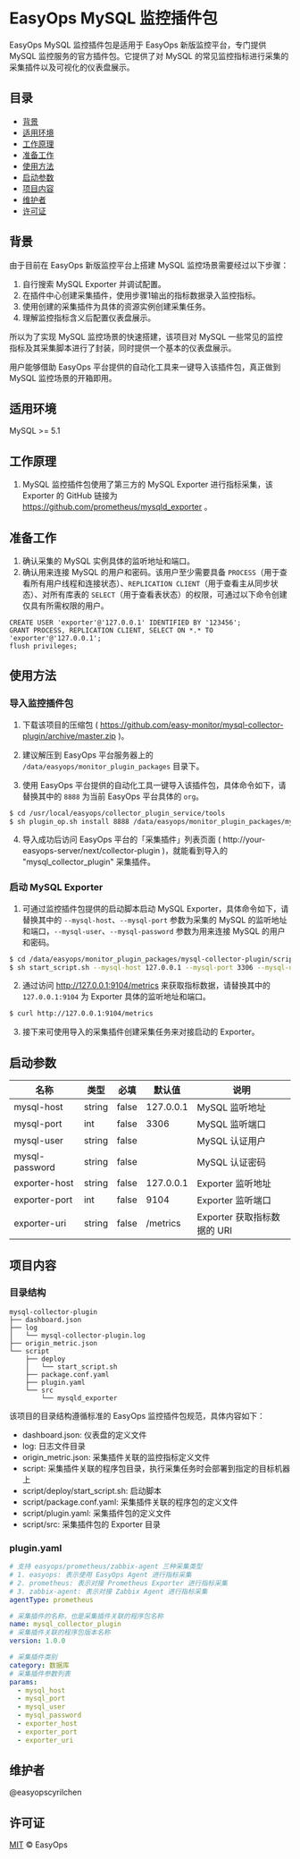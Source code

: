 # EasyOps MySQL 监控插件包

EasyOps MySQL 监控插件包是适用于 EasyOps 新版监控平台，专门提供 MySQL 监控服务的官方插件包。它提供了对 MySQL 的常见监控指标进行采集的采集插件以及可视化的仪表盘展示。

## 目录

- [背景](#背景)
- [适用环境](#适用环境)
- [工作原理](#工作原理)
- [准备工作](#准备工作)
- [使用方法](#使用方法)
- [启动参数](#启动参数) 
- [项目内容](#项目内容)
- [维护者](#维护者)
- [许可证](#许可证)

## 背景

由于目前在 EasyOps 新版监控平台上搭建 MySQL 监控场景需要经过以下步骤：

1. 自行搜索 MySQL Exporter 并调试配置。
2. 在插件中心创建采集插件，使用步骤1输出的指标数据录入监控指标。
3. 使用创建的采集插件为具体的资源实例创建采集任务。
4. 理解监控指标含义后配置仪表盘展示。

所以为了实现 MySQL 监控场景的快速搭建，该项目对 MySQL 一些常见的监控指标及其采集脚本进行了封装，同时提供一个基本的仪表盘展示。

用户能够借助 EasyOps 平台提供的自动化工具来一键导入该插件包，真正做到 MySQL 监控场景的开箱即用。

## 适用环境

MySQL >= 5.1

## 工作原理

1. MySQL 监控插件包使用了第三方的 MySQL Exporter 进行指标采集，该 Exporter 的 GitHub 链接为 https://github.com/prometheus/mysqld_exporter 。

## 准备工作

1. 确认采集的 MySQL 实例具体的监听地址和端口。
2. 确认用来连接 MySQL 的用户和密码。该用户至少需要具备 `PROCESS`（用于查看所有用户线程和连接状态）、`REPLICATION CLIENT`（用于查看主从同步状态）、对所有库表的 `SELECT`（用于查看表状态）的权限，可通过以下命令创建仅具有所需权限的用户。

```
CREATE USER 'exporter'@'127.0.0.1' IDENTIFIED BY '123456';
GRANT PROCESS, REPLICATION CLIENT, SELECT ON *.* TO 'exporter'@'127.0.0.1';
flush privileges;
```

## 使用方法

### 导入监控插件包

1. 下载该项目的压缩包 ( https://github.com/easy-monitor/mysql-collector-plugin/archive/master.zip )。

2. 建议解压到 EasyOps 平台服务器上的 `/data/easyops/monitor_plugin_packages` 目录下。

3. 使用 EasyOps 平台提供的自动化工具一键导入该插件包，具体命令如下，请替换其中的 `8888` 为当前 EasyOps 平台具体的 `org`。

```sh
$ cd /usr/local/easyops/collector_plugin_service/tools
$ sh plugin_op.sh install 8888 /data/easyops/monitor_plugin_packages/mysql-collector-plugin
```

4. 导入成功后访问 EasyOps 平台的「采集插件」列表页面 ( http://your-easyops-server/next/collector-plugin )，就能看到导入的 "mysql_collector_plugin" 采集插件。

### 启动 MySQL Exporter

1. 可通过监控插件包提供的启动脚本启动 MySQL Exporter，具体命令如下，请替换其中的 `--mysql-host`、`--mysql-port` 参数为采集的 MySQL 的监听地址和端口，`--mysql-user`、`--mysql-password` 参数为用来连接 MySQL 的用户和密码。

```sh
$ cd /data/easyops/monitor_plugin_packages/mysql-collector-plugin/script
$ sh start_script.sh --mysql-host 127.0.0.1 --mysql-port 3306 --mysql-user exporter --mysql-password 123456
```

2. 通过访问 http://127.0.0.1:9104/metrics 来获取指标数据，请替换其中的 `127.0.0.1:9104` 为 Exporter 具体的监听地址和端口。

```sh
$ curl http://127.0.0.1:9104/metrics 
```

3. 接下来可使用导入的采集插件创建采集任务来对接启动的 Exporter。

## 启动参数

| 名称 | 类型 | 必填 | 默认值 | 说明 |
| --- | --- | --- | --- | --- |
| mysql-host | string | false | 127.0.0.1 | MySQL 监听地址 |
| mysql-port | int | false | 3306 | MySQL 监听端口 |
| mysql-user | string | false |  | MySQL 认证用户 |
| mysql-password | string | false |  | MySQL 认证密码 |
| exporter-host | string | false | 127.0.0.1 | Exporter 监听地址 |
| exporter-port | int | false | 9104 | Exporter 监听端口 |
| exporter-uri | string | false | /metrics | Exporter 获取指标数据的 URI |

## 项目内容

### 目录结构

```
mysql-collector-plugin
├── dashboard.json
├── log
│   └── mysql-collector-plugin.log
├── origin_metric.json
└── script
    ├── deploy
    │   └── start_script.sh
    ├── package.conf.yaml
    ├── plugin.yaml
    └── src
        └── mysqld_exporter
```

该项目的目录结构遵循标准的 EasyOps 监控插件包规范，具体内容如下：

- dashboard.json: 仪表盘的定义文件
- log: 日志文件目录
- origin_metric.json: 采集插件关联的监控指标定义文件
- script: 采集插件关联的程序包目录，执行采集任务时会部署到指定的目标机器上
- script/deploy/start_script.sh: 启动脚本
- script/package.conf.yaml: 采集插件关联的程序包的定义文件
- script/plugin.yaml: 采集插件包的定义文件
- script/src: 采集插件包的 Exporter 目录

### plugin.yaml

```yaml
# 支持 easyops/prometheus/zabbix-agent 三种采集类型
# 1. easyops: 表示使用 EasyOps Agent 进行指标采集
# 2. prometheus: 表示对接 Prometheus Exporter 进行指标采集
# 3. zabbix-agent: 表示对接 Zabbix Agent 进行指标采集
agentType: prometheus

# 采集插件的名称，也是采集插件关联的程序包名称
name: mysql_collector_plugin
# 采集插件关联的程序包版本名称
version: 1.0.0

# 采集插件类别 
category: 数据库
# 采集插件参数列表
params:
  - mysql_host
  - mysql_port
  - mysql_user
  - mysql_password
  - exporter_host
  - exporter_port
  - exporter_uri
```

## 维护者

@easyopscyrilchen

## 许可证

[MIT](#许可证) © EasyOps
